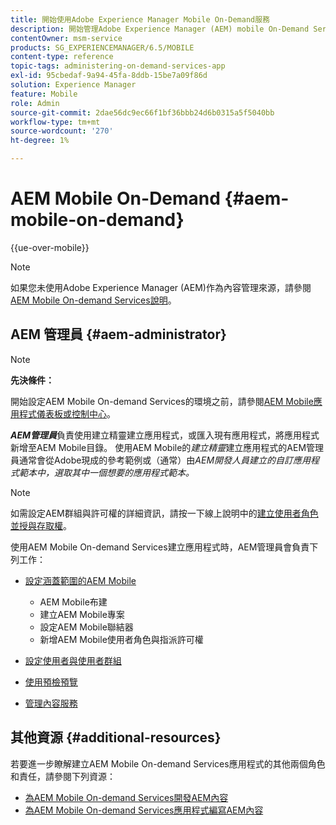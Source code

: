 ```yaml
---
title: 開始使用Adobe Experience Manager Mobile On-Demand服務
description: 開始管理Adobe Experience Manager (AEM) mobile On-Demand Services應用程式。 它提供On-Demand Services的AEM管理員角色與責任的概觀。
contentOwner: msm-service
products: SG_EXPERIENCEMANAGER/6.5/MOBILE
content-type: reference
topic-tags: administering-on-demand-services-app
exl-id: 95cbedaf-9a94-45fa-8ddb-15be7a09f86d
solution: Experience Manager
feature: Mobile
role: Admin
source-git-commit: 2dae56dc9ec66f1bf36bbb24d6b0315a5f5040bb
workflow-type: tm+mt
source-wordcount: '270'
ht-degree: 1%

---
```


# AEM Mobile On-Demand {#aem-mobile-on-demand}

{{ue-over-mobile}}

>[!NOTE]
>
>如果您未使用Adobe Experience Manager (AEM)作為內容管理來源，請參閱[AEM Mobile On-demand Services說明](https://helpx.adobe.com/tw/digital-publishing-solution/topics.html)。

## AEM 管理員 {#aem-administrator}

>[!NOTE]
>
>**先決條件：**
>
>開始設定AEM Mobile On-demand Services的環境之前，請參閱[AEM Mobile應用程式儀表板或控制中心](/help/mobile/mobile-apps-ondemand-application-dashboard.md)。

***AEM管理員***&#x200B;負責使用建立精靈建立應用程式，或匯入現有應用程式，將應用程式新增至AEM Mobile目錄。 使用AEM Mobile的&#x200B;*建立精靈*&#x200B;建立應用程式的AEM管理員通常會從Adobe現成的參考範例或（通常）由&#x200B;*AEM開發人員建立的自訂應用程式範本中，選取其中一個想要的應用程式範本。*

>[!NOTE]
>
>如需設定AEM群組與許可權的詳細資訊，請按一下線上說明中的[建立使用者角色並授與存取權](https://helpx.adobe.com/tw/digital-publishing-solution/help/account-admin-dps.html)。

使用AEM Mobile On-demand Services建立應用程式時，AEM管理員會負責下列工作：

* [設定涵蓋範圍的AEM Mobile](/help/mobile/aem-mobile-setup.md)

   * AEM Mobile布建
   * 建立AEM Mobile專案
   * 設定AEM Mobile聯結器
   * 新增AEM Mobile使用者角色與指派許可權

* [設定使用者與使用者群組](/help/mobile/aem-mobile-configure-users.md)
* [使用預檢預覽](/help/mobile/aem-mobile-manage-ondemand-services.md)
* [管理內容服務](/help/mobile/developing-content-services.md)

## 其他資源 {#additional-resources}

若要進一步瞭解建立AEM Mobile On-demand Services應用程式的其他兩個角色和責任，請參閱下列資源：

* [為AEM Mobile On-demand Services開發AEM內容](/help/mobile/aem-mobile-on-demand.md)
* [為AEM Mobile On-demand Services應用程式編寫AEM內容](/help/mobile/mobile-apps-ondemand.md)
